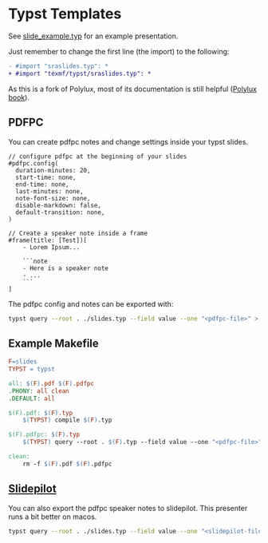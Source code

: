 # Typst Templates

See [slide_example.typ](slide_example.typ) for an example presentation.

Just remember to change the first line (the import) to the following:

```diff
- #import "sraslides.typ": *
+ #import "texmf/typst/sraslides.typ": *
```

As this is a fork of Polylux, most of its documentation is still helpful ([Polylux book](https://polylux.dev/book/polylux.html)).

## PDFPC

You can create pdfpc notes and change settings inside your typst slides.

````typ
// configure pdfpc at the beginning of your slides
#pdfpc.config(
  duration-minutes: 20,
  start-time: none,
  end-time: none,
  last-minutes: none,
  note-font-size: none,
  disable-markdown: false,
  default-transition: none,
)

// Create a speaker note inside a frame
#frame(title: [Test])[
    - Lorem Ipsum...

    ```note
    - Here is a speaker note
    - ...
    ```
]
````

The pdfpc config and notes can be exported with:

```sh
typst query --root . ./slides.typ --field value --one "<pdfpc-file>" > ./slides.pdfpc
```

## Example Makefile

```Makefile
F=slides
TYPST = typst

all: $(F).pdf $(F).pdfpc
.PHONY: all clean
.DEFAULT: all

$(F).pdf: $(F).typ
	$(TYPST) compile $(F).typ

$(F).pdfpc: $(F).typ
	$(TYPST) query --root . $(F).typ --field value --one "<pdfpc-file>" > $(F).pdfpc

clean:
	rm -f $(F).pdf $(F).pdfpc
```

## [Slidepilot](https://slidepilot.gitbook.io/slidepilot)

You can also export the pdfpc speaker notes to slidepilot.
This presenter runs a bit better on macos.

```sh
typst query --root . ./slides.typ --field value --one "<slidepilot-file>" | xargs printf '%b' > ./slides-notes.rtf
```
